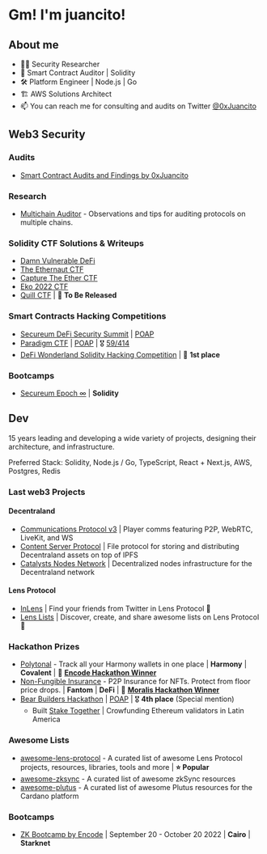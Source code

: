 # Gm! I'm juancito!

## About me

- 👨‍🔬 Security Researcher
- 🔐 Smart Contract Auditor | Solidity
- 🛠 Platform Engineer | Node.js | Go
- 🏗️ AWS Solutions Architect
- 📫 You can reach me for consulting and audits on Twitter [@0xJuancito](https://twitter.com/0xJuancito)

## Web3 Security

### Audits

- [Smart Contract Audits and Findings by 0xJuancito](https://github.com/0xJuancito/audits)

### Research

- [Multichain Auditor](https://github.com/0xJuancito/multichain-auditor) - Observations and tips for auditing protocols on multiple chains.

### Solidity CTF Solutions & Writeups

- [Damn Vulnerable DeFi](https://github.com/0xJuancito/damn-vulnerable-defi-solutions)
- [The Ethernaut CTF](https://github.com/0xJuancito/ethernaut-solutions)
- [Capture The Ether CTF](https://github.com/0xJuancito/capture-the-ether-solutions)
- [Eko 2022 CTF](https://github.com/0xJuancito/eko-2022-ctf-solutions)
- [Quill CTF](https://github.com/0xJuancito/quill-ctf-solutions) | 🚧 **To Be Released**

### Smart Contracts Hacking Competitions

- [Secureum DeFi Security Summit](https://github.com/eugenioclrc/DeFi-Security-Summit-Stanford) | [POAP](https://app.poap.xyz/token/5557105)
- [Paradigm CTF](https://ctf.paradigm.xyz/) | [POAP](https://app.poap.xyz/token/5580892) | 🎖 [59/414](https://ctftime.org/event/1719)
- [DeFi Wonderland Solidity Hacking Competition](https://www.eventbrite.com.ar/e/solidity-hacking-competition-ctf-tickets-397071099347) | 🥇 **1st place**

### Bootcamps

- [Secureum Epoch ∞](https://www.secureum.xyz/epoch0) | **Solidity**

## Dev

15 years leading and developing a wide variety of projects, designing their architecture, and infrastructure.

Preferred Stack: Solidity, Node.js / Go, TypeScript, React + Next.js, AWS, Postgres, Redis

### Last web3 Projects

#### Decentraland
  - [Communications Protocol v3](https://github.com/decentraland/comms-v3/blob/main/docs/comms.md) | Player comms featuring P2P, WebRTC, LiveKit, and WS
  - [Content Server Protocol](https://github.com/decentraland/catalyst) | File protocol for storing and distributing Decentraland assets on top of IPFS
  - [Catalysts Nodes Network](https://github.com/decentraland/catalyst-owner) | Decentralized nodes infrastructure for the Decentraland network

#### Lens Protocol

- [InLens](https://github.com/0xJuancito/inlens) | Find your friends from Twitter in Lens Protocol 🌿
- [Lens Lists](https://github.com/0xJuancito/lenslists) | Discover, create, and share awesome lists on Lens Protocol 🌿

### Hackathon Prizes

- [Polytonal](https://github.com/0xJuancito/polytonal) - Track all your Harmony wallets in one place | **Harmony** | **Covalent** | 🥇 **[Encode Hackathon Winner](https://www.youtube.com/watch?v=62hrsmOShhg&t=1176s)**
- [Non-Fungible Insurance](https://youtu.be/qzNgtgcRnwg?t=6942) - P2P Insurance for NFTs. Protect from floor price drops. | **Fantom** | **DeFi** | 🥈 **[Moralis Hackathon Winner](https://youtu.be/qzNgtgcRnwg?t=6942)**
- [Bear Builders Hackathon](https://twitter.com/bear_builders) | [POAP](https://app.poap.xyz/token/5633444) | 🎖 **4th place** (Special mention)
  - Built [Stake Together](https://github.com/nicobevilacqua/StakeTogether) | Crowfunding Ethereum validators in Latin America

### Awesome Lists

- [awesome-lens-protocol](https://github.com/0xJuancito/awesome-lens-protocol) - A curated list of awesome Lens Protocol projects, resources, libraries, tools and more | **⭐️ Popular**
- [awesome-zksync](https://github.com/0xJuancito/awesome-zksync) - A curated list of awesome zkSync resources
- [awesome-plutus](https://github.com/0xJuancito/awesome-plutus) - A curated list of awesome Plutus resources for the Cardano platform

### Bootcamps

- [ZK Bootcamp by Encode](https://www.encode.club/zk-bootcamp) | September 20 - October 20 2022 | **Cairo** | **Starknet**
